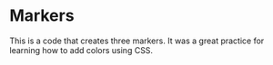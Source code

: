 # Markers
This is a code that creates three markers. It was a great practice for learning how to add colors using CSS.
